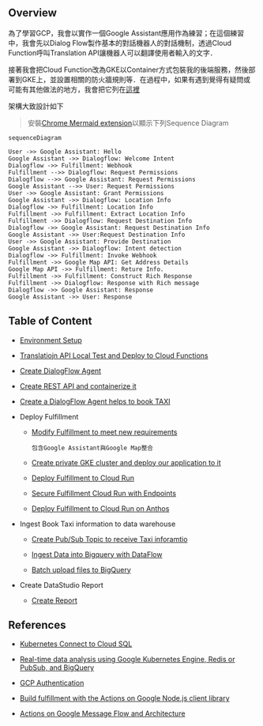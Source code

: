 ## Overview

為了學習GCP，我會以實作一個Google Assistant應用作為練習；在這個練習中，我會先以Dialog Flow製作基本的對話機器人的對話機制，透過Cloud Function呼叫Translation API讓機器人可以翻譯使用者輸入的文字．

接著我會把Cloud Function改為GKE以Container方式包裝我的後端服務，然後部署到GKE上，並設置相關的防火牆規則等．在過程中，如果有遇到覺得有疑問或可能有其他做法的地方，我會把它列在[這裡](./to-be-investigated.md)

架構大致設計如下

>安裝[Chrome Mermaid extension](https://chrome.google.com/webstore/detail/mermaid-diagrams/phfcghedmopjadpojhmmaffjmfiakfil)以顯示下列Sequence Diagram


```mermaid
sequenceDiagram

User ->> Google Assistant: Hello
Google Assistant ->> Dialogflow: Welcome Intent
Dialogflow ->> Fulfillment: Webhook
Fulfillment -->> Dialogflow: Request Permissions
Dialogflow -->> Google Assistant: Request Permissions
Google Assistant -->> User: Request Permissions
User ->> Google Assistant: Grant Permissions
Google Assistant ->> Dialogflow: Location Info
Dialogflow ->> Fulfillment: Location Info
Fulfillment ->> Fulfillment: Extract Location Info
Fulfillment ->> Dialogflow: Request Destination Info
Dialogflow ->> Google Assistant: Request Destination Info
Google Assistant ->> User:Request Destination Info
User ->> Google Assistant: Provide Destination
Google Assistant ->> Dialogflow: Intent detection
Dialogflow ->> Fulfillment: Invoke Webhook
Fulfillment ->> Google Map API: Get Address Details
Google Map API ->> Fulfillment: Reture Info.
Fulfillment ->> Fulfillment: Construct Rich Response
Fulfillment ->> Dialogflow: Response with Rich message
Dialogflow ->> Google Assistant: Response
Google Assistant ->> User: Response

```

##  Table of Content

-   [Environment Setup](doc/env-setup.md)

-   [Translatiojn API Local Test and Deploy to Cloud Functions](doc/dgflow-cloud-functions.md)

-   [Create DialogFlow Agent](doc/dgflow-create-agent.md)

-   [Create REST API and containerize it](doc/dgflow-rest-api.md)

-   [Create a DialogFlow Agent helps to book TAXI](doc/dgflow-taxibot.md)

-   Deploy Fulfillment

    -   [Modify Fulfillment to meet new requirements](doc/run-integrate-google-assistant-and-map.md)

            包含Google Assistant與Google Map整合

    -   [Create private GKE cluster and deploy our application to it](doc/gke-create-cluster.md)

    -   [Deploy Fulfillment to Cloud Run](doc/run-deploy.md)

    -   [Secure Fulfillment Cloud Run with Endpoints](doc/run-secure-cloud-run.md)

    -   [Deploy Fulfillment to Cloud Run on Anthos](doc/cloud-run-on-gke/setup.md)

-   Ingest Book Taxi information to data warehouse

    -   [Create Pub/Sub Topic to receive Taxi inforamtio](doc/pubsub-setup.md)
    
    -   [Ingest Data into Bigquery with DataFlow](doc/dataflow-ingest-data-to-bigquery.md)

    -   [Batch upload files to BigQuery](doc/dataflow-batch-ingestion.md)

-   Create DataStudio Report

    -   [Create Report](doc/datastudio-create-reports.md)
    
## References

-   [Kubernetes Connect to Cloud SQL](https://blog.johnwu.cc/article/gcp-kubernetes-connect-to-cloudsql.html)

-   [Real-time data analysis using Google Kubernetes Engine, Redis or PubSub, and BigQuery](https://github.com/GoogleCloudPlatform/kubernetes-bigquery-python/blob/master/pubsub/pubsub-pipe-image/utils.py#L37)

-   [GCP Authentication](https://cloud.google.com/docs/authentication/production)

-   [Build fulfillment with the Actions on Google Node.js client library](https://developers.google.com/assistant/actions/reference/nodejsv2/overview)

-   [Actions on Google Message Flow and Architecture](https://developers.google.com/assistant/actions/reference/nodejsv2/overview)
